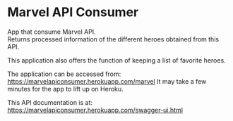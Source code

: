 # Marvel API Consumer
 App that consume Marvel API.  
 Returns processed information of the different heroes obtained from this API.
 
This application also offers the function of keeping a list of favorite heroes.
  
The application can be accessed from: https://marvelapiconsumer.herokuapp.com/marvel
It may take a few minutes for the app to lift up on Heroku.
  
This API documentation is at: https://marvelapiconsumer.herokuapp.com/swagger-ui.html

